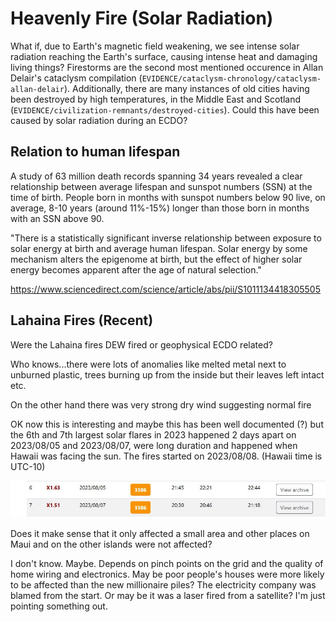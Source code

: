 # Heavenly Fire (Solar Radiation)

What if, due to Earth's magnetic field weakening, we see intense solar radiation reaching the Earth's surface, causing intense heat and damaging living things? Firestorms are the second most mentioned occurence in Allan Delair's cataclysm compilation (`EVIDENCE/cataclysm-chronology/cataclysm-allan-delair`). Additionally, there are many instances of old cities having been destroyed by high temperatures, in the Middle East and Scotland (`EVIDENCE/civilization-remnants/destroyed-cities`). Could this have been caused by solar radiation during an ECDO?

## Relation to human lifespan

A study of 63 million death records spanning 34 years revealed a clear relationship between average lifespan and sunspot numbers (SSN) at the time of birth. People born in months with sunspot numbers below 90 live, on average, 8-10 years (around 11%-15%) longer than those born in months with an SSN above 90.

"There is a statistically significant inverse relationship between exposure to solar energy at birth and average human lifespan. Solar energy by some mechanism alters the epigenome at birth, but the effect of higher solar energy becomes apparent after the age of natural selection."

https://www.sciencedirect.com/science/article/abs/pii/S1011134418305505

## Lahaina Fires (Recent)

Were the Lahaina fires DEW fired or geophysical ECDO related?

Who knows...there were lots of anomalies like melted metal next to unburned plastic, trees burning up from the inside but their leaves left intact etc.

On the other hand there was very strong dry wind suggesting normal fire

OK now this is interesting and maybe this has been well documented (?) but the 6th and 7th largest solar flares in 2023 happened 2 days apart on 2023/08/05 and 2023/08/07, were long  duration and happened when Hawaii was facing the sun. The fires started on 2023/08/08. (Hawaii time is UTC-10)

![](img/lahaina.jpg)

Does it make sense that it only affected a small area and other places on Maui and on the other islands were not affected?

I don't know. Maybe. Depends on pinch points on the grid and the quality of home wiring and electronics. May be poor people's houses were more likely to be affected than the new millionaire piles? The electricity company was blamed from the start. Or may be it was a laser fired from a satellite? I'm just pointing something out.